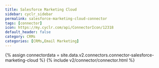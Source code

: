```yaml
---
title: Salesforce Marketing Cloud
sidebar: cyclr_sidebar
permalink: salesforce-marketing-cloud-connector
tags: [connector]
icon: https://my.cyclr.com/api/ConnectorIcon/12318
default_header: false
category: CRMs
categories: [CRMs,Email Marketing]
---
```

{% assign connectordata = site.data.v2.connectors.connector-salesforce-marketing-cloud %}
{% include v2/connector/connector.html %}	